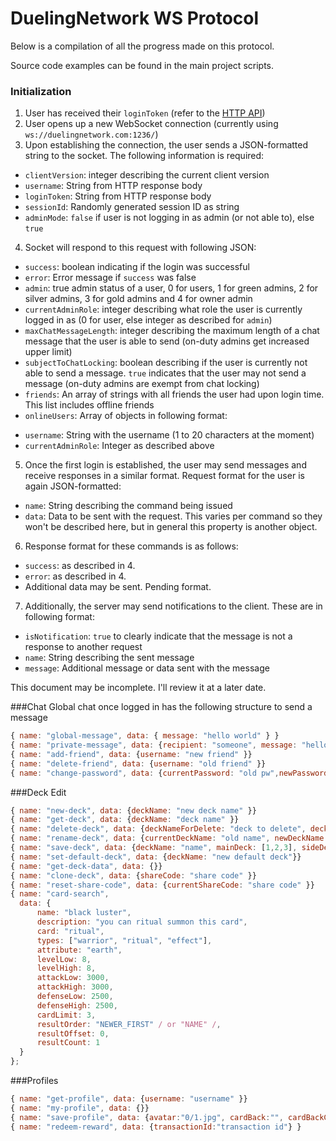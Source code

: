 # DuelingNetwork WS Protocol

Below is a compilation of all the progress made on this protocol.

Source code examples can be found in the main project scripts.

### Initialization

1. User has received their `loginToken` (refer to the [HTTP API](https://github.com/DuelingNetwork/DuelingNetworkV2Client/blob/master/doc/httpapi.md))
2. User opens up a new WebSocket connection (currently using `ws://duelingnetwork.com:1236/`)
3. Upon establishing the connection, the user sends a JSON-formatted string to the socket. The following information is required:
 - `clientVersion`: integer describing the current client version
 - `username`: String from HTTP response body
 - `loginToken`: String from HTTP response body
 - `sessionId`: Randomly generated session ID as string
 - `adminMode`: `false` if user is not logging in as admin (or not able to), else `true`
4. Socket will respond to this request with following JSON:
 - `success`: boolean indicating if the login was successful
 - `error`: Error message if `success` was false
 - `admin`: true admin status of a user, 0 for users, 1 for green admins, 2 for silver admins, 3 for gold admins and 4 for owner admin
 - `currentAdminRole`: integer describing what role the user is currently logged in as (0 for user, else integer as described for `admin`)
 - `maxChatMessageLength`: integer describing the maximum length of a chat message that the user is able to send (on-duty admins get increased upper limit)
 - `subjectToChatLocking`: boolean describing if the user is currently not able to send a message. `true` indicates that the user may not send a message (on-duty admins are exempt from chat locking)
 - `friends`: An array of strings with all friends the user had upon login time. This list includes offline friends
 - `onlineUsers`: Array of objects in following format:
  * `username`: String with the username (1 to 20 characters at the moment)
  * `currentAdminRole`: Integer as described above
5. Once the first login is established, the user may send messages and receive responses in a similar format. Request format for the user is again JSON-formatted:
 - `name`: String describing the command being issued
 - `data`: Data to be sent with the request. This varies per command so they won't be described here, but in general this property is another object.
6. Response format for these commands is as follows:
 - `success`: as described in 4.
 - `error`: as described in 4.
 - Additional data may be sent. Pending format.
7. Additionally, the server may send notifications to the client. These are in following format:
 - `isNotification`: `true` to clearly indicate that the message is not a response to another request
 - `name`: String describing the sent message
 - `message`: Additional message or data sent with the message
 
This document may be incomplete. I'll review it at a later date.

###Chat
Global chat once logged in has the following structure to send a message 
````JavaScript
{ name: "global-message", data: { message: "hello world" } }
{ name: "private-message", data: {recipient: "someone", message: "hello" }}
{ name: "add-friend", data: {username: "new friend" }}
{ name: "delete-friend", data: {username: "old friend" }}
{ name: "change-password", data: {currentPassword: "old pw",newPassword: "new pw" }}
````

###Deck Edit

````JavaScript
{ name: "new-deck", data: {deckName: "new deck name" }}
{ name: "get-deck", data: {deckName: "deck name" }}
{ name: "delete-deck", data: {deckNameForDelete: "deck to delete", deckNameForGet: "deck to get" }}
{ name: "rename-deck", data: {currentDeckName: "old name", newDeckName: "new name" }}
{ name: "save-deck", data: {deckName: "name", mainDeck: [1,2,3], sideDeck: [1,2,3], extraDeck: [1,2,3], isSaveAs: true}}
{ name: "set-default-deck", data: {deckName: "new default deck"}}
{ name: "get-deck-data", data: {}}
{ name: "clone-deck", data: {shareCode: "share code" }}
{ name: "reset-share-code", data: {currentShareCode: "share code" }}
{ name: "card-search",
  data: {
      name: "black luster",
      description: "you can ritual summon this card",
      card: "ritual",
      types: ["warrior", "ritual", "effect"],
      attribute: "earth",
      levelLow: 8,
      levelHigh: 8,
      attackLow: 3000,
      attackHigh: 3000,
      defenseLow: 2500,
      defenseHigh: 2500,
      cardLimit: 3,
      resultOrder: "NEWER_FIRST" / or "NAME" /,
      resultOffset: 0,
      resultCount: 1
  }
};
````

###Profiles
```` JavaScript
{ name: "get-profile", data: {username: "username" }}
{ name: "my-profile", data: {}}
{ name: "save-profile", data: {avatar:"0/1.jpg", cardBack:"", cardBackColor1:255, cardBackColor2:255, profile: "my profile" }}
{ name: "redeem-reward", data: {transactionId:"transaction id"} }
````